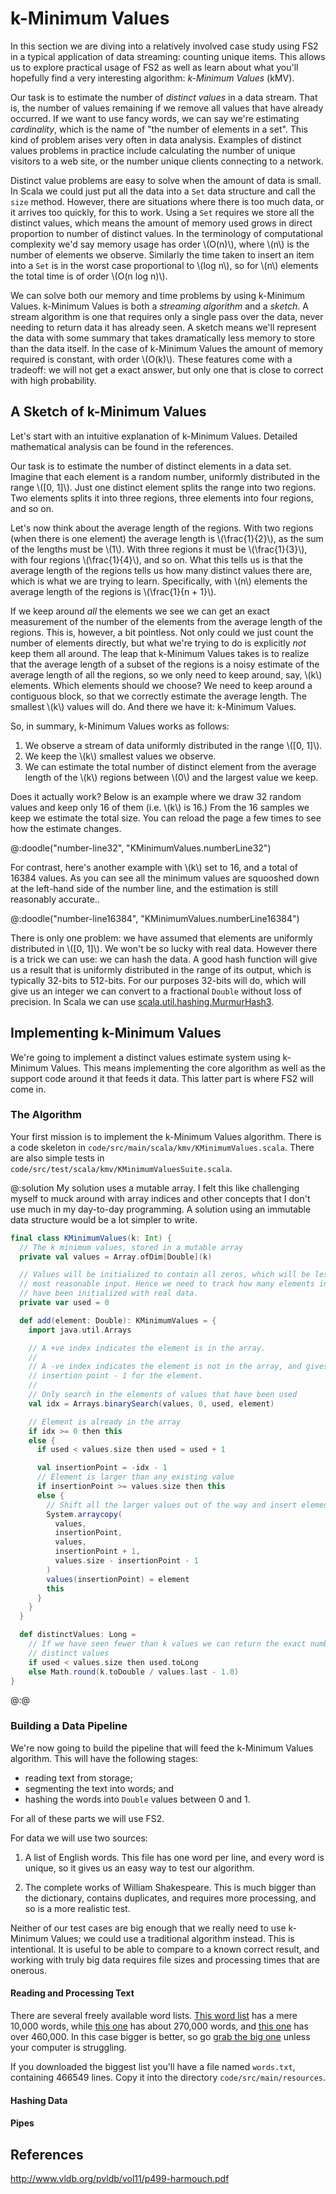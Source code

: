 # k-Minimum Values

In this section we are diving into a relatively involved case study using FS2 in a typical application of data streaming: counting unique items. This allows us to explore practical usage of FS2 as well as learn about what you'll hopefully find a very interesting algorithm: *k-Minimum Values* (kMV).

Our task is to estimate the number of *distinct values* in a data stream. That is, the number of values remaining if we remove all values that have already occurred. If we want to use fancy words, we can say we're estimating *cardinality*, which is the name of "the number of elements in a set". This kind of problem arises very often in data analysis. Examples of distinct values problems in practice include calculating the number of unique visitors to a web site, or the number unique clients connecting to a network.

Distinct value problems are easy to solve when the amount of data is small. In Scala we could just put all the data into a `Set` data structure and call the `size` method. However, there are situations where there is too much data, or it arrives too quickly, for this to work. Using a `Set` requires we store all the distinct values, which means the amount of memory used grows in direct proportion to number of distinct values. In the terminology of computational complexity we'd say memory usage has order \\(O(n)\\), where \\(n\\) is the number of elements we observe. Similarly the time taken to insert an item into a `Set` is in the worst case proportional to \\(log n\\), so for \\(n\\) elements the total time is of order \\(O(n log n)\\).

We can solve both our memory and time problems by using k-Minimum Values.
k-Minimum Values is both a *streaming algorithm* and a *sketch*.
A stream algorithm is one that requires only a single pass over the data, never needing to return data it has already seen.
A sketch means we'll represent the data with some summary that takes dramatically less memory to store than the data itself.
In the case of k-Minimum Values the amount of memory required is constant, with order \\(O(k)\\).
These features come with a tradeoff: we will not get a exact answer, but only one that is close to correct with high probability.


## A Sketch of k-Minimum Values

Let's start with an intuitive explanation of k-Minimum Values. Detailed mathematical analysis can be found in the references.

Our task is to estimate the number of distinct elements in a data set. 
Imagine that each element is a random number, uniformly distributed in the range \\(\[0, 1\]\\). 
Just one distinct element splits the range into two regions. 
Two elements splits it into three regions, three elements into four regions, and so on. 

Let's now think about the average length of the regions. 
With two regions (when there is one element) the average length is \\(\frac{1}{2}\\), as the sum of the lengths must be \\(1\\).
With three regions it must be \\(\frac{1}{3}\\), with four regions \\(\frac{1}{4}\\), and so on.
What this tells us is that the average length of the regions tells us how many distinct values there are, which is what we are trying to learn.
Specifically, with \\(n\\) elements the average length of the regions is \\(\frac{1}{n + 1}\\).

If we keep around *all* the elements we see we can get an exact measurement of the number of the elements from the average length of the regions.
This is, however, a bit pointless. 
Not only could we just count the number of elements directly, but what we're trying to do is explicitly *not* keep them all around.
The leap that k-Minimum Values takes is to realize that the average length of a subset of the regions is a noisy estimate of the average length of all the regions, so we only need to keep around, say, \\(k\\) elements. 
Which elements should we choose?
We need to keep around a contiguous block, so that we correctly estimate the average length.
The smallest \\(k\\) values will do.
And there we have it: k-Minimum Values.

So, in summary, k-Minimum Values works as follows:

1. We observe a stream of data uniformly distributed in the range \\(\[0, 1\]\\).
2. We keep the \\(k\\) smallest values we observe.
3. We can estimate the total number of distinct element from the average length of the \\(k\\) regions between \\(0\\) and the largest value we keep.

Does it actually work? 
Below is an example where we draw 32 random values and keep only 16 of them (i.e. \\(k\\) is 16.)
From the 16 samples we keep we estimate the total size. 
You can reload the page a few times to see how the estimate changes.

@:doodle("number-line32", "KMinimumValues.numberLine32")

For contrast, here's another example with \\(k\\) set to 16, and a total of 16384 values.
As you can see all the minimum values are squooshed down at the left-hand side of the number line, and the estimation is still reasonably accurate..

@:doodle("number-line16384", "KMinimumValues.numberLine16384")

There is only one problem: we have assumed that elements are uniformly distributed in \\(\[0, 1\]\\). 
We won't be so lucky with real data.
However there is a trick we can use: we can hash the data.
A good hash function will give us a result that is uniformly distributed in the range of its output, which is typically 32-bits to 512-bits.
For our purposes 32-bits will do, which will give us an integer we can convert to a fractional `Double` without loss of precision.
In Scala we can use [scala.util.hashing.MurmurHash3][murmur3].


## Implementing k-Minimum Values

We're going to implement a distinct values estimate system using k-Minimum Values.
This means implementing the core algorithm as well as the support code around it that feeds it data. 
This latter part is where FS2 will come in.


### The Algorithm

Your first mission is to implement the k-Minimum Values algorithm.
There is a code skeleton in `code/src/main/scala/kmv/KMinimumValues.scala`.
There are also simple tests in `code/src/test/scala/kmv/KMinimumValuesSuite.scala`.

@:solution
My solution uses a mutable array. I felt this like challenging myself to muck around with array indices and other concepts that I don't use much in my day-to-day programming. A solution using an immutable data structure would be a lot simpler to write.

```scala
final class KMinimumValues(k: Int) {
  // The k minimum values, stored in a mutable array
  private val values = Array.ofDim[Double](k)

  // Values will be initialized to contain all zeros, which will be less than
  // most reasonable input. Hence we need to track how many elements in values
  // have been initialized with real data.
  private var used = 0

  def add(element: Double): KMinimumValues = {
    import java.util.Arrays

    // A +ve index indicates the element is in the array.
    //
    // A -ve index indicates the element is not in the array, and gives the
    // insertion point - 1 for the element.
    //
    // Only search in the elements of values that have been used
    val idx = Arrays.binarySearch(values, 0, used, element)

    // Element is already in the array
    if idx >= 0 then this
    else {
      if used < values.size then used = used + 1

      val insertionPoint = -idx - 1
      // Element is larger than any existing value
      if insertionPoint >= values.size then this
      else {
        // Shift all the larger values out of the way and insert element
        System.arraycopy(
          values,
          insertionPoint,
          values,
          insertionPoint + 1,
          values.size - insertionPoint - 1
        )
        values(insertionPoint) = element
        this
      }
    }
  }

  def distinctValues: Long =
    // If we have seen fewer than k values we can return the exact number of
    // distinct values
    if used < values.size then used.toLong
    else Math.round(k.toDouble / values.last - 1.0)
}
```
@:@


### Building a Data Pipeline

We're now going to build the pipeline that will feed the k-Minimum Values algorithm.
This will have the following stages:

- reading text from storage;
- segmenting the text into words; and
- hashing the words into `Double` values between 0 and 1.

For all of these parts we will use FS2.

For data we will use two sources:

1. A list of English words. This file has one word per line, and every word is unique, so it gives us an easy way to test our algorithm.

2. The complete works of William Shakespeare. This is much bigger than the dictionary, contains duplicates, and requires more processing, and so is a more realistic test.

Neither of our test cases are big enough that we really need to use k-Minimum Values; we could use a traditional algorithm instead. 
This is intentional. 
It is useful to be able to compare to a known correct result,
and working with truly big data requires file sizes and processing times that are onerous.


#### Reading and Processing Text

There are several freely available word lists. [This word list][wordlist.10000] has a mere 10,000 words, while [this one][wordlist] has about 270,000 words, and [this one][english-words] has over 460,000. In this case bigger is better, so go [grab the big one][english-words] unless your computer is struggling.

If you downloaded the biggest list you'll have a file named `words.txt`, containing 466549 lines. Copy it into the directory `code/src/main/resources`. 


#### Hashing Data

#### Pipes



## References

http://www.vldb.org/pvldb/vol11/p499-harmouch.pdf



[murmur3]: https://www.scala-lang.org/api/current/scala/util/hashing/MurmurHash3$.html#



[wordlist.10000]: https://www.mit.edu/~ecprice/wordlist.10000
[wordlist]: https://proofingtoolgui.org/
[english-words]: https://github.com/dwyl/english-words
